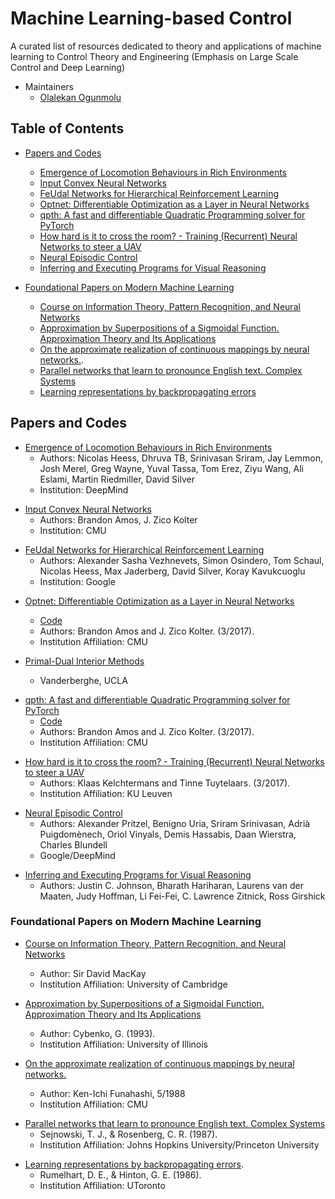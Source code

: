 # Machine Learning-based Control

A curated list of resources dedicated to theory and applications of machine learning to Control Theory and Engineering (Emphasis on Large Scale Control and Deep Learning)

* Maintainers 
	* [Olalekan Ogunmolu](http://lakehanne.github.io/)

## Table of Contents
- [Papers and Codes](#papers-and-codes)
	- [Emergence of Locomotion Behaviours in Rich Environments](#parkour)
	- [Input Convex Neural Networks](#input-cvx)
	- [FeUdal Networks for Hierarchical Reinforcement Learning](#feudal-networks-for-hierarchical-reinforcement-learning)
	- [Optnet: Differentiable Optimization as a Layer in Neural Networks](#optnet-differentiable-optimization-as-a-layer-in-neural-networks)
	- [qpth: A fast and differentiable Quadratic Programming solver for PyTorch](#qpth-a-fast-and-differentiable-quadratic-programming-solver-for-pytorch)
	- [How hard is it to cross the room? - Training (Recurrent) Neural Networks to steer a UAV](#how-hard-is-it-to-cross-the-room)
	- [Neural Episodic Control](#neural-episodic-control)
	- [Inferring and Executing Programs for Visual Reasoning](#jcjohnson)

- [Foundational Papers on Modern Machine Learning](#foundational-papers-on-modern-machine-learning)
	- [Course on Information Theory, Pattern Recognition, and Neural Networks](#DavidMackay)
	- [Approximation by Superpositions of a Sigmoidal Function. Approximation Theory and Its Applications](#approximation-by-superpositions-of-a-sigmoidal-function.-approximation-theory-and-its-applications)
	- [On the approximate realization of continuous mappings by neural networks.](#on-the-approximate-realization-of-continuous-mappings-by-neural-networks).
	- [Parallel networks that learn to pronounce English text. Complex Systems](#parallel-networks-that-learn-to-pronounce-english-text.-complex-systems)
	- [Learning representations by backpropagating errors](#learning-representations-by-backpropagating-errors)

<a id="papers-and-codes"></a>
## Papers and Codes

<a id="parkour"></a>
* [Emergence of Locomotion Behaviours in Rich Environments](https://arxiv.org/pdf/1707.02286.pdf)
	* Authors: Nicolas Heess, Dhruva TB, Srinivasan Sriram, Jay Lemmon, Josh Merel, Greg Wayne,
		Yuval Tassa, Tom Erez, Ziyu Wang, Ali Eslami, Martin Riedmiller, David Silver
	* Institution: DeepMind

<a id="inpux-cvx"></a>
* [Input Convex Neural Networks](https://arxiv.org/abs/1609.07152)
	* Authors: Brandon Amos, J. Zico Kolter
	* Institution: CMU

<a id="feudal-networks-for-hierarchical-reinforcement-learning"></a>
* [FeUdal Networks for Hierarchical Reinforcement Learning](https://arxiv.org/abs/1703.01161)
	* Authors: Alexander Sasha Vezhnevets, Simon Osindero, Tom Schaul, Nicolas Heess, Max Jaderberg, David Silver, Koray Kavukcuoglu
	* Institution: Google

<a id="optnet-differentiable-optimization-as-a-layer-in-neural-networks"></a>
* [Optnet: Differentiable Optimization as a Layer in Neural Networks](https://arxiv.org/abs/1703.00443)
	* [Code](https://github.com/locuslab/optnet)
	* Authors:  Brandon Amos and J. Zico Kolter. (3/2017).
	* Institution Affiliation: CMU

* [Primal-Dual Interior Methods](http://www.seas.ucla.edu/~vandenbe/ee236a/lectures/mpc.pdf)
	* Vanderberghe, UCLA

<a name="qpth-a-fast-and-differentiable-quadratic-programming-solver-for-pytorch"></a>
* [qpth: A fast and differentiable Quadratic Programming solver for PyTorch](https://github.com/locuslab/qpth)
	* [Code](https://github.com/locuslab/qpth)
	* Authors:  Brandon Amos and J. Zico Kolter. (3/2017).
	* Institution Affiliation: CMU

<a name="how-hard-is-it-to-cross-the-room"></a>
* [How hard is it to cross the room? - Training (Recurrent) Neural Networks to steer a UAV](https://arxiv.org/pdf/1702.07600.pdf)
	* Authors: Klaas Kelchtermans and Tinne Tuytelaars. (3/2017).
	* Institution Affiliation: KU Leuven

<a id="neural-episodic-control"></a>
* [Neural Episodic Control](https://arxiv.org/abs/1703.01988)
	* Authors: Alexander Pritzel, Benigno Uria, Sriram Srinivasan, Adrià Puigdomènech, Oriol Vinyals, Demis Hassabis, Daan Wierstra, Charles Blundell
	* Google/DeepMind

<a id="jcjohnson"></a>
*	[Inferring and Executing Programs for Visual Reasoning](https://arxiv.org/abs/1705.03633)
	* Authors: Justin C. Johnson, Bharath Hariharan, Laurens van der Maaten, Judy Hoffman, Li Fei-Fei, C. Lawrence Zitnick, Ross Girshick

### Foundational Papers on Modern Machine Learning
<a id="DavidMackay"></a>
* [Course on Information Theory, Pattern Recognition, and Neural Networks](http://videolectures.net/mackay_course_16/)
	* Author: Sir David MacKay
	* Institution Affiliation: University of Cambridge

* [Approximation by Superpositions of a Sigmoidal Function. Approximation Theory and Its Applications](http://deeplearning.cs.cmu.edu/pdfs/Cybenko.pdf)
	* Author: Cybenko, G. (1993).
	* Institution Affiliation: University of Illinois

* [On the approximate realization of continuous mappings by neural networks.](http://www.sciencedirect.com/science/article/pii/0893608089900038)
	* Author: Ken-Ichi Funahashi, 5/1988
	* Institution Affiliation: CMU

<a id="parallel-networks-that-learn-to-pronounce-english-text.-complex-systems"></a>
* [Parallel networks that learn to pronounce English text. Complex Systems](http://cs.union.edu/~rieffelj/classes/2011-12/csc320/readings/Sejnowski-speech-1987.pdf)
	* Sejnowski, T. J., & Rosenberg, C. R. (1987).
	* Institution Affiliation: Johns Hopkins University/Princeton University

<a id="parallel-networks-that-learn-to-pronounce-english-text.-complex-systems"></a>
* [Learning representations by backpropagating errors](http://www.iro.umontreal.ca/~vincentp/ift3395/lectures/backprop_old.pdf).
	* Rumelhart, D. E., & Hinton, G. E. (1986).
	* Institution Affiliation: UToronto
